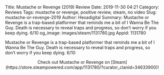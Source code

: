 Title: Mustache or Revenge (2019) Review
Date: 2019-11-30 04:21
Category: Reviews
Tags: mustache or revenge, positive review, steam, no video
Slug: mustache-or-revenge-2019
Author: Hexadigital
Summary: Mustache or Revenge is a trap-based platformer that reminds me a bit of I Wanna Be The Guy. Death is necessary to reveal traps and progress, so don’t worry if you keep dying. 6/10
og_image: images/steam/1131780.jpg
Appid: 1131780

Mustache or Revenge is a trap-based platformer that reminds me a bit of I Wanna Be The Guy. Death is necessary to reveal traps and progress, so don’t worry if you keep dying. 6/10

<center>Check out Mustache or Revenge on [Steam](https://store.steampowered.com/app/1131780/?curator_clanid=34633900)!</center>